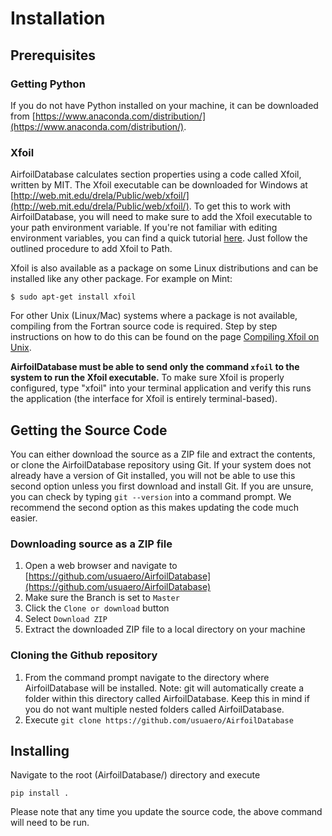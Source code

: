 # Installation

## Prerequisites

### Getting Python

If you do not have Python installed on your machine, it can be downloaded from [https://www.anaconda.com/distribution/](https://www.anaconda.com/distribution/).

### Xfoil

AirfoilDatabase calculates section properties using a code called Xfoil, written by MIT. The Xfoil executable can be downloaded for Windows at [http://web.mit.edu/drela/Public/web/xfoil/](http://web.mit.edu/drela/Public/web/xfoil/). To get this to work with AirfoilDatabase, you will need to make sure to add the Xfoil executable to your path environment variable. If you're not familiar with editing environment variables, you can find a quick tutorial [here](https://www.computerhope.com/issues/ch000549.htm). Just follow the outlined procedure to add Xfoil to Path.

Xfoil is also available as a package on some Linux distributions and can be installed like any other package. For example on Mint:

    $ sudo apt-get install xfoil

For other Unix (Linux/Mac) systems where a package is not available, compiling from the Fortran source code is required. Step by step instructions on how to do this can be found on the page [Compiling Xfoil on Unix](xfoil_installation).

**AirfoilDatabase must be able to send only the command ```xfoil``` to the system to run the Xfoil executable.** To make sure Xfoil is properly configured, type "xfoil" into your terminal application and verify this runs the application (the interface for Xfoil is entirely terminal-based).

## Getting the Source Code

You can either download the source as a ZIP file and extract the contents, or clone the AirfoilDatabase repository using Git. If your system does not already have a version of Git installed, you will not be able to use this second option unless you first download and install Git. If you are unsure, you can check by typing `git --version` into a command prompt. We recommend the second option as this makes updating the code much easier.

### Downloading source as a ZIP file

1. Open a web browser and navigate to [https://github.com/usuaero/AirfoilDatabase](https://github.com/usuaero/AirfoilDatabase)
2. Make sure the Branch is set to `Master`
3. Click the `Clone or download` button
4. Select `Download ZIP`
5. Extract the downloaded ZIP file to a local directory on your machine

### Cloning the Github repository

1. From the command prompt navigate to the directory where AirfoilDatabase will be installed. Note: git will automatically create a folder within this directory called AirfoilDatabase. Keep this in mind if you do not want multiple nested folders called AirfoilDatabase.
2. Execute `git clone https://github.com/usuaero/AirfoilDatabase`

## Installing

Navigate to the root (AirfoilDatabase/) directory and execute

`pip install .`

Please note that any time you update the source code, the above command will need to be run.
